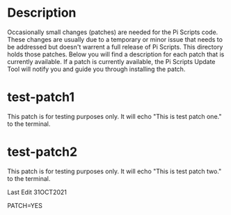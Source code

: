 # Description
Occasionally small changes (patches) are needed for the Pi Scripts code. These changes are usually due to a temporary or minor issue that needs to be addressed but doesn't warrent a full release of Pi Scripts. This directory holds those patches. Below you will find a description for each patch that is currently available. If a patch is currently available, the Pi Scripts Update Tool will notify you and guide you through installing the patch.



# test-patch1
This patch is for testing purposes only. It will echo "This is test patch one." to the terminal. 

# test-patch2
This patch is for testing purposes only. It will echo "This is test patch two." to the terminal. 

Last Edit 31OCT2021

PATCH=YES
